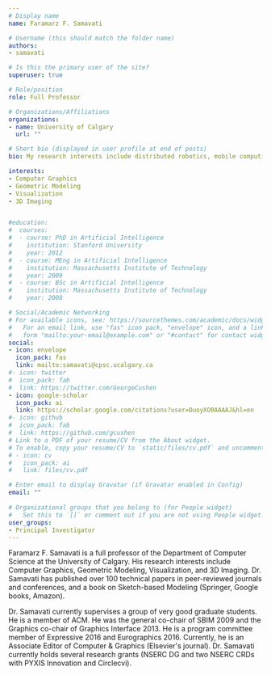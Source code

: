 ```yaml
---
# Display name
name: Faramarz F. Samavati

# Username (this should match the folder name)
authors:
- samavati

# Is this the primary user of the site?
superuser: true

# Role/position
role: Full Professor

# Organizations/Affiliations
organizations:
- name: University of Calgary
  url: ""

# Short bio (displayed in user profile at end of posts)
bio: My research interests include distributed robotics, mobile computing and programmable matter.

interests:
- Computer Graphics
- Geometric Modeling
- Visualization
- 3D Imaging


#education:
#  courses:
#  - course: PhD in Artificial Intelligence
#    institution: Stanford University
#    year: 2012
#  - course: MEng in Artificial Intelligence
#    institution: Massachusetts Institute of Technology
#    year: 2009
#  - course: BSc in Artificial Intelligence
#    institution: Massachusetts Institute of Technology
#    year: 2008

# Social/Academic Networking
# For available icons, see: https://sourcethemes.com/academic/docs/widgets/#icons
#   For an email link, use "fas" icon pack, "envelope" icon, and a link in the
#   form "mailto:your-email@example.com" or "#contact" for contact widget.
social:
- icon: envelope
  icon_pack: fas
  link: mailto:samavati@cpsc.ucalgary.ca
#- icon: twitter
#  icon_pack: fab
#  link: https://twitter.com/GeorgeCushen
- icon: google-scholar
  icon_pack: ai
  link: https://scholar.google.com/citations?user=DuoyXO0AAAAJ&hl=en
#- icon: github
#  icon_pack: fab
#  link: https://github.com/gcushen
# Link to a PDF of your resume/CV from the About widget.
# To enable, copy your resume/CV to `static/files/cv.pdf` and uncomment the lines below.  
# - icon: cv
#   icon_pack: ai
#   link: files/cv.pdf

# Enter email to display Gravatar (if Gravatar enabled in Config)
email: ""
  
# Organizational groups that you belong to (for People widget)
#   Set this to `[]` or comment out if you are not using People widget.  
user_groups:
- Principal Investigator
---
```

Faramarz F. Samavati is a full professor of the Department of Computer Science at the University of Calgary. His research interests include Computer Graphics, Geometric Modeling, Visualization, and 3D Imaging. Dr. Samavati has published over 100 technical papers in peer-reviewed journals and conferences, and a book on Sketch-based Modeling (Springer, Google books, Amazon).

Dr. Samavati currently supervises a group of very good graduate students. He is a member of ACM. He was the general co-chair of SBIM 2009 and the Graphics co-chair of Graphics Interface 2013. He is a program committee member of Expressive 2016 and Eurographics 2016. Currently, he is an Associate Editor of Computer & Graphics (Elsevier's journal). Dr. Samavati currently holds several research grants (NSERC DG and two NSERC CRDs with PYXIS Innovation and Circlecvi). 
